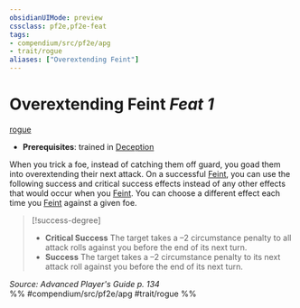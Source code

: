 ```yaml
---
obsidianUIMode: preview
cssclass: pf2e,pf2e-feat
tags:
- compendium/src/pf2e/apg
- trait/rogue
aliases: ["Overextending Feint"]
---
```

# Overextending Feint  *Feat 1*  
[rogue](../../Rules/traits/rogue.md)  

- **Prerequisites**: trained in [Deception](../skills.md#Deception)

When you trick a foe, instead of catching them off guard, you goad them into overextending their next attack. On a successful [Feint](../../Rules/actions/feint.md), you can use the following success and critical success effects instead of any other effects that would occur when you [Feint](../../Rules/actions/feint.md). You can choose a different effect each time you [Feint](../../Rules/actions/feint.md) against a given foe.

> [!success-degree] 
> - **Critical Success** The target takes a –2 circumstance penalty to all attack rolls against you before the end of its next turn.
> - **Success** The target takes a –2 circumstance penalty to its next attack roll against you before the end of its next turn.

*Source: Advanced Player's Guide p. 134*  
%% #compendium/src/pf2e/apg #trait/rogue %%